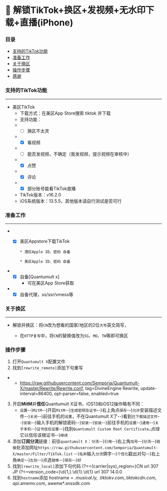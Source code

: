 # 🌟 解锁TikTok+换区+发视频+无水印下载+直播(iPhone)

### 目录

* [支持的TikTok功能](#支持的TikTok功能)
* [准备工作](#准备工作)
* [关于换区](#关于换区)
* [操作步骤](#操作步骤)
* [感谢](#感谢)

### 支持的TikTok功能

***
* 美区TikTok
    * 下载方式：在美区App Store搜索 tiktok 并下载
    * 支持功能：
    * - [ ] 换区不太灵
    * - [x] 看视频
    * - [ ] 能否发视频，不确定（我发视频，提示视频在审核中）
    * - [x] 点赞
    * - [x] 评论
    * - [x] 部分账号能看TikTok直播
    * TikTok版本：v16.2.0
    * iOS系统版本：13.5.5，其他版本请自行测试是否可行

### 准备工作

***

* - [x] 美区Appstore下载TikTok

        * 港区Apple ID、密码 自备
           
        * 美区Apple ID、密码 自备
            

* - [x] 自备[Quantumult x]
    * 可在美区App Store获取
* - [x] 自备代理，ss/ssr/vmess等

### 关于换区

***

* 解锁并换区：将`CN`改为想看的国家/地区的2位`大写`英文简写，

    * 在`HTTP复写`中，将`CN`的替换值改为`SG`、`MO`、`TW`等即可换区


### 操作步骤



1. 打开`Quantumult X`配置文件  
2. 找到`[rewrite_remote]`添加下句重写
* - https://raw.githubusercontent.com/Semporia/Quantumult-X/master/Rewrite/Rewrite.conf, tag=DivineEngine Rewrite, update-interval=86400, opt-parser=false, enabled=true
3. 开启**MitM**并**信任**Quantumult X证书，iOS13和iOS12操作略有不同：
    * `设置`--)`MitM`--)开启`MitM`--)`生成密钥及证书`--)右上角点`保存`--)`允许`安装描述文件--)`关闭`--)前往手机的`设置`，不在Quantumult X了--)看到`已下载描述文件`--)`安装`--)输入手机的解锁密码--)`安装`--)`安装`--)前往手机的`设置`--)`通用`--)`关于本机`--)`证书信任设置`--)找到`Quantumult Custom Root Certificate…`点绿它以信任该根证书--)`继续`  
4. 添加**订阅分流**链接：前往`quantumult X`：`分流`--)`引用`--)右上角`加号`--)`分流`--)`链接`处添加网址`https://raw.githubusercontent.com/Semporia/Quantumult-X/master/Filter/TikTok.list` --)`名称`输入`分流`俩字--)`个性化`戳出对勾--)右上角`确定`--)`左划`--)点选`替换`--)`保存`--)`好`  
5. 找到`[rewrite_local]`添加下句代码
(?<=(carrier|sys)_region=)CN url 307 JP
(?<=version_code=)\d{1,}.\d{1}\.\d{1} url 307 14.0.0
7. 找到`hostname`添加
hostname = *.musical.ly, *.tiktokv.com,*.tiktokcdn.com, api*.amemv.com, aweme*.snssdk.com 
   
